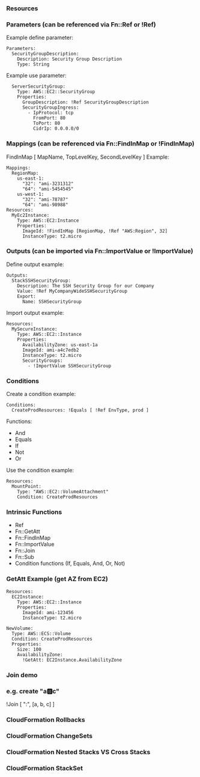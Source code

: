 ### Resources



### Parameters (can be referenced via Fn::Ref or !Ref)
Example define parameter:
```
Parameters:
  SecurityGroupDescription:
    Description: Security Group Description
    Type: String
```
Example use parameter:
```
  ServerSecurityGroup:
    Type: AWS::EC2::SecurityGroup
    Properties:
      GroupDescription: !Ref SecurityGroupDescription
      SecurityGroupIngress:
        - IpProtocol: tcp
          FromPort: 80
          ToPort: 80
          CidrIp: 0.0.0.0/0
```







### Mappings (can be referenced via Fn::FindInMap or !FindInMap)
  FindInMap [ MapName, TopLevelKey, SecondLevelKey ]
Example:
```
Mappings:
  RegionMap:
    us-east-1:
      "32": "ami-3231312"
      "64": "ami-5454545"
    us-west-1:
      "32": "ami-78787"
      "64": "ami-98988"
Resources:
  MyEc2Instance:
    Type: AWS::EC2:Instance
    Properties:
      ImageId: !FindInMap [RegionMap, !Ref "AWS:Region", 32]
      InstanceType: t2.micro
```
  
  
  
  
  
### Outputs (can be imported via Fn::ImportValue or !ImportValue)
Define output example:
```
Outputs:
  StackSSHSecurityGroup:
    Description: The SSH Security Group for our Company
    Value: !Ref MyCompanyWideSSHSecurityGroup
    Export:
      Name: SSHSecurityGroup
```
Import output example:
```
Resources:
  MySecureInstance:
    Type: AWS::EC2::Instance
    Properties:
      AvailabilityZone: us-east-1a
      ImageId: ami-a4c7edb2
      InstanceType: t2.micro
      SecurityGroups:
        - !ImportValue SSHSecurityGroup
```


                                                                
      
### Conditions    
Create a condition example:
```
Conditions:
  CreateProdResources: !Equals [ !Ref EnvType, prod ]
```      

Functions:
- And
- Equals
- If
- Not
- Or

Use the condition example:
```
Resources:
  MountPoint:
    Type: "AWS::EC2::VolumeAttachment"
    Condition: CreateProdResources
```
      
      


### Intrinsic Functions
- Ref
- Fn::GetAtt
- Fn::FindInMap
- Fn::ImportValue
- Fn::Join
- Fn::Sub
- Condition functions (If, Equals, And, Or, Not)




### GetAtt Example (get AZ from EC2)
```
Resources:
  EC2Instance:
    Type: AWS::EC2::Instance
    Properties:
      ImageId: ami-123456
      InstanceType: t2.micro

NewVolume:
  Type: AWS::ECS::Volume
  Condition: CreateProdResources
  Properties:
    Size: 100
    AvailabilityZone:
      !GetAtt: EC2Instance.AvailabilityZone
```




### Join demo
### e.g. create "a:b:c"
!Join [ ":", [a, b, c] ]




### CloudFormation Rollbacks

### CloudFormation ChangeSets

### CloudFormation Nested Stacks VS Cross Stacks

### CloudFormation StackSet










      
      
      
      

